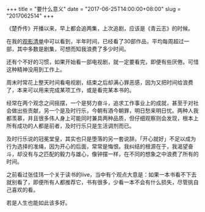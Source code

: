 +++
title = "要什么意义"
date = "2017-06-25T14:00:00+08:00"
slug = "2017062514"
+++

《楚乔传》开播以来，早上都会追两集，上次追剧，应该是《青云志》的时候。

在我的[观影清单](/movie.html)中可以看到，半年时间，已经看了30部作品，平均每周超过一部，其中多数是剧集，可想而知我浪费了多少时间。

还有个不好的习惯，如果开始看一部电视剧，就一定要看完，即便有些厌倦。可惜这种精神没用到工作上。

周末时常花上整天时间看电视剧，结束之后却满心罪恶感，因为又把时间给浪费了，本来可以用来完成某项工作，或是看完某本书的。

经常在两个观念之间摇摆，一个是努力奋斗，追求工作事业上的成就，甚至于对社会做出些贡献，另一个是及时行乐，今朝有酒今朝罪，明日愁来明日忧。两种人我都羡慕，并且很多伟人身上可能同时兼具两种品质，但仔细观察则会发现，根本上所有成功的人都是前者，及时行乐只是生活调剂而已。

及时行乐说的冠冕堂皇，其实也只是堕落的另一套说辞。「开心就好」不足以成为行为选择的准绳，因为开心的后面，常常是悔恨。我纠结的根源在于，我渴望奋斗，却没有与之匹配的毅力与雄心，像钟摆一样，在不同的想象之中浪费了所有的时间。

之前看过张佳玮一个关于读书的live，当中有个观点大意是：如果一本书看不下去就别看了，即便所有人都推荐它，书有很多，少看一本不会有什么损失，尽管挑自己喜欢的看。

若是人生也能如此该多好。

